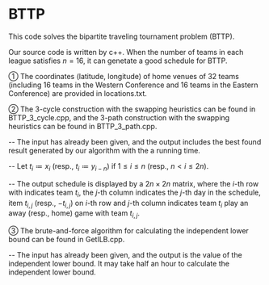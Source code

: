 # BTTP

This code solves the bipartite traveling tournament problem (BTTP).

Our source code is written by c++. When the number of teams in each league satisfies $n = 16$, it can genetate a good schedule for BTTP.

① The coordinates (latitude, longitude) of home venues of 32 teams (including 16 teams in the Western Conference and 16 teams in the Eastern Conference) are provided in locations.txt.

② The 3-cycle construction with the swapping heuristics can be found in BTTP_3_cycle.cpp, and the 3-path construction with the swapping heuristics can be found in BTTP_3_path.cpp.

-- The input has already been given, and the output includes the best found result generated by our algorithm with the a running time.

-- Let $t_i \coloneqq x_i$ (resp., $t_i \coloneqq y_{i-n}$) if $1\leq i \leq n$ (resp., $n < i \leq 2n$).

-- The output schedule is displayed by a $2n\times 2n$ matrix, where the $i$-th row with indicates team $t_i$, the $j$-th column indicates the $j$-th day in the schedule, item $t_{i,j}$ (resp., $-t_{i,j}$) on $i$-th row and $j$-th column indicates team $t_i$ play an away (resp., home) game with team $t_{i,j}$.

③ The brute-and-force algorithm for calculating the independent lower bound can be found in GetILB.cpp.

-- The input has already been given, and the output is the value of the independent lower bound. It may take half an hour to calculate the independent lower bound.

